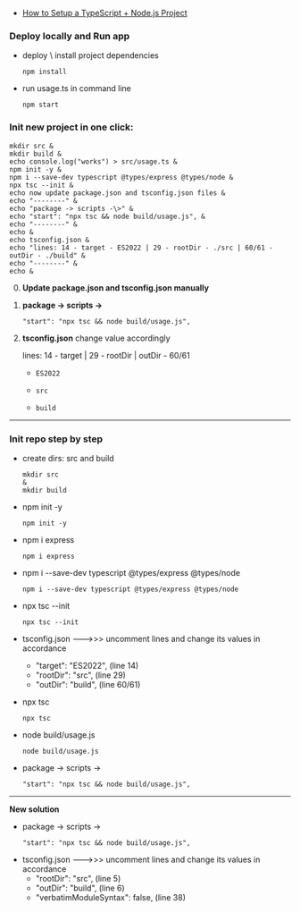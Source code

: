 - [How to Setup a TypeScript + Node.js Project](https://www.youtube.com/watch?v=x-j8OnM15tA)
### Deploy locally and Run app
- deploy \ install project dependencies
  ```shell 
  npm install
  ```
- run usage.ts in command line
  ```shell 
  npm start
  ```
### Init new project in one click:
  ```shell
  mkdir src &
  mkdir build &
  echo console.log("works") > src/usage.ts &
  npm init -y &
  npm i --save-dev typescript @types/express @types/node &
  npx tsc --init &
  echo now update package.json and tsconfig.json files & 
  echo "--------" &
  echo "package -> scripts -\>" &
  echo "start": "npx tsc && node build/usage.js", &
  echo "--------" &
  echo &
  echo tsconfig.json &
  echo "lines: 14 - target - ES2022 | 29 - rootDir - ./src | 60/61 - outDir - ./build" &
  echo "--------" &
  echo &
  ```
0. **Update package.json and tsconfig.json manually**


1. **package -> scripts ->**
    ```
    "start": "npx tsc && node build/usage.js",
    ```
2. **tsconfig.json** change value accordingly 

    lines: 14 - target | 29 - rootDir | outDir - 60/61

   -
        ```
        ES2022
        ```
   -
     ```
     src
     ```
   -
     ```
     build
     ```

___
### Init repo step by step
- create dirs: src and build
  ```shell
  mkdir src
  &
  mkdir build
  ```
- npm init -y
  ```shell 
  npm init -y
  ```
- npm i express
  ```shell 
  npm i express
  ```
- npm i --save-dev typescript @types/express @types/node
  ```shell 
  npm i --save-dev typescript @types/express @types/node
  ```
- npx tsc --init
  ```shell 
  npx tsc --init
  ```
- tsconfig.json --->>> uncomment lines and change its values in accordance
  - "target": "ES2022", (line 14)
  - "rootDir": "src", (line 29)
  - "outDir": "build", (line 60/61)
  

- npx tsc
  ```shell 
  npx tsc
  ```
- node build/usage.js
  ```shell 
  node build/usage.js
  ```
- package -> scripts ->
  ```
  "start": "npx tsc && node build/usage.js",
  ```

---

**New solution**

- package -> scripts ->
  ```
  "start": "npx tsc && node build/usage.js",
  ```
- tsconfig.json --->>> uncomment lines and change its values in accordance
  - "rootDir": "src", (line 5)
  - "outDir": "build", (line 6)
  - "verbatimModuleSyntax": false, (line 38)
